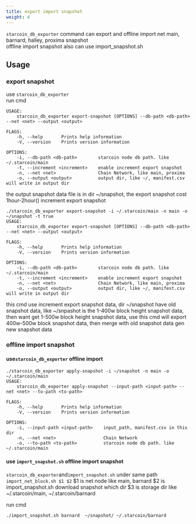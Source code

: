 ```yaml
---
title: export import snapshot
weight: 4
---
```

`starcoin_db_exporter` command can  export and offline import net main, barnard, halley, proxima snapshot  
offline import snapshot also can use import_snapshot.sh

<!--more-->

## Usage
### export snapshot
use `starcoin_db_exporter`  
run cmd
```shell
USAGE:
    starcoin_db_exporter export-snapshot [OPTIONS] --db-path <db-path> --net <net> --output <output>

FLAGS:
    -h, --help       Prints help information
    -V, --version    Prints version information

OPTIONS:
    -i, --db-path <db-path>        starcoin node db path. like ~/.starcoin/main
    -t, --increment <increment>    enable increment export snapshot
    -n, --net <net>                Chain Network, like main, proxima
    -o, --output <output>          output dir, like ~/, manifest.csv will write in output dir
```
the output snapshot data file is in dir ~/snapshot, the export snapshot cost 1hour-2hour()
increment export snapshot
```shell
./starcoin_db_exporter export-snapshot -i ~/.starcoin/main -n main -o ~/snapshot -t true
USAGE:
    starcoin_db_exporter export-snapshot [OPTIONS] --db-path <db-path> --net <net> --output <output>

FLAGS:
    -h, --help       Prints help information
    -V, --version    Prints version information

OPTIONS:
    -i, --db-path <db-path>        starcoin node db path. like ~/.starcoin/main
    -t, --increment <increment>    enable increment export snapshot
    -n, --net <net>                Chain Network, like main, proxima
    -o, --output <output>          output dir, like ~/, manifest.csv will write in output dir
```
this cmd use increment export snapshot data, dir ~/snapshot have old snapshot data, like ~/snpashot is the 1-400w block height
snapshot data, then want get 1-500w block height snapshot data, use this cmd will export 400w-500w block snapshot data, then merge
with old snapshot data gen new snapshot data
### offline import snapshot
#### use`starcoin_db_exporter` offline import
```shell
./starcoin_db_exporter apply-snapshot -i ~/snapshot -n main -o ~/.starcoin/main
USAGE:
    starcoin_db_exporter apply-snapshot --input-path <input-path> --net <net> --to-path <to-path>

FLAGS:
    -h, --help       Prints help information
    -V, --version    Prints version information

OPTIONS:
    -i, --input-path <input-path>    input_path, manifest.csv in this dir
    -n, --net <net>                  Chain Network
    -o, --to-path <to-path>          starcoin node db path. like ~/.starcoin/main
```

#### use `import_snapshot.sh` offline import snapshot
`starcoin_db_exporter`and`import_snapshot.sh` under same path
`import_net_block.sh $1 $2`
$1 is net node like main, barnard
$2 is import_snapshot.sh download snapshot which dir
$3 is storage dir like ~/.starcoin/main, ~/.starcoin/barnard

run cmd
```shell
./import_snapshot.sh barnard  ~/snapshot/ ~/.starcoin/barnard
```